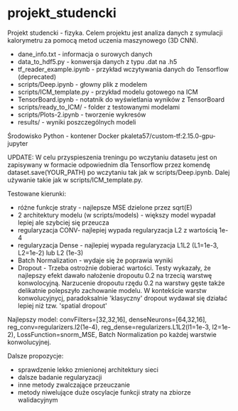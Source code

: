 
# projekt_studencki

Projekt studencki - fizyka. Celem projektu jest analiza danych z symulacji kalorymetru za pomocą metod uczenia maszynowego (3D CNN).

* dane_info.txt - informacja o surowych danych
* data_to_hdf5.py - konwersja danych z typu .dat na .h5
* tf_reader_example.ipynb - przykład wczytywania danych do Tensorflow (deprecated)
* scripts/Deep.ipynb - głowny plik z modelem
* scripts/ICM_template.py - przykład modelu gotowego na ICM
* TensorBoard.ipynb - notatnik do wyświetlania wyników z TensorBoard
* scripts/ready_to_ICM/ - folder z testowanymi modelami
* scripts/Plots-2.ipynb - tworzenie wykresów
* results/ - wyniki poszczególnych modeli

Środowisko Python - kontener Docker pkaleta57/custom-tf:2.15.0-gpu-jupyter

UPDATE: W celu przyspieszenia treningu po wczytaniu datasetu jest on zapisywany w formacie odpowiednim dla Tensorflow przez komendę dataset.save(YOUR_PATH) po wczytaniu tak jak w scripts/Deep.ipynb. Dalej używanie takie jak w scripts/ICM_template.py.

Testowane kierunki:

* różne funkcje straty - najlepsze MSE dzielone przez sqrt(E)
* 2 architektury modelu (w scripts/models) - większy model wypadał lepiej ale szybciej się przeucza
* regularyzacja CONV- najlepiej wypada regularyzacja L2 z wartością 1e-4
* regularyzacja Dense - najlepiej wypada regularyzacja L1L2 (L1=1e-3, L2=1e-2) lub L2 (1e-3)
* Batch Normalization - wydaje się że poprawia wyniki
* Dropout - Trzeba ostrożnie dobierać wartości. Testy wykazały, że najlepszy efekt dawało nałożenie dropoutu 0.2 na trzecią warstwę konwolocyjną. Narzucenie dropoutu rzędu 0.2 na warstwy gęste także delikatnie polepszyło zachowanie modelu. W kontekście warstw konwolucyjnycj, paradoksalnie 'klasyczny' dropout wydawał się działać lepiej niż tzw. 'spatial dropout'

Najlepszy model:
convFilters=[32,32,16], denseNeurons=[64,32,16], reg_conv=regularizers.l2(1e-4), reg_dense=regularizers.L1L2(l1=1e-3, l2=1e-2), LossFunction=snorm_MSE, Batch Normalization po każdej warstwie konwolucyjnej.

Dalsze propozycje:

* sprawdzenie lekko zmienionej architektury sieci
* dalsze badanie regularyzacji
* inne metody zwalczające przeuczanie
* metody niwelujące duże oscylacje funkcji straty na zbiorze walidacyjnym
